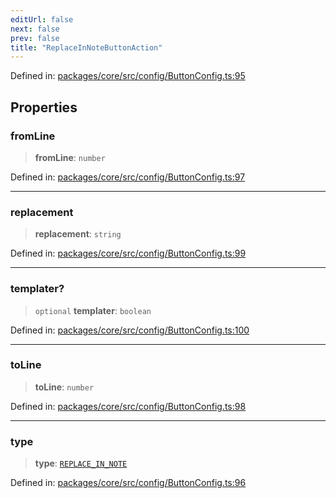 ```yaml
---
editUrl: false
next: false
prev: false
title: "ReplaceInNoteButtonAction"
---
```


Defined in: [packages/core/src/config/ButtonConfig.ts:95](https://github.com/mProjectsCode/obsidian-meta-bind-plugin/blob/43804cae2c305431d6768245a6348f2ee7f14fca/packages/core/src/config/ButtonConfig.ts#L95)

## Properties

### fromLine

> **fromLine**: `number`

Defined in: [packages/core/src/config/ButtonConfig.ts:97](https://github.com/mProjectsCode/obsidian-meta-bind-plugin/blob/43804cae2c305431d6768245a6348f2ee7f14fca/packages/core/src/config/ButtonConfig.ts#L97)

***

### replacement

> **replacement**: `string`

Defined in: [packages/core/src/config/ButtonConfig.ts:99](https://github.com/mProjectsCode/obsidian-meta-bind-plugin/blob/43804cae2c305431d6768245a6348f2ee7f14fca/packages/core/src/config/ButtonConfig.ts#L99)

***

### templater?

> `optional` **templater**: `boolean`

Defined in: [packages/core/src/config/ButtonConfig.ts:100](https://github.com/mProjectsCode/obsidian-meta-bind-plugin/blob/43804cae2c305431d6768245a6348f2ee7f14fca/packages/core/src/config/ButtonConfig.ts#L100)

***

### toLine

> **toLine**: `number`

Defined in: [packages/core/src/config/ButtonConfig.ts:98](https://github.com/mProjectsCode/obsidian-meta-bind-plugin/blob/43804cae2c305431d6768245a6348f2ee7f14fca/packages/core/src/config/ButtonConfig.ts#L98)

***

### type

> **type**: [`REPLACE_IN_NOTE`](/obsidian-meta-bind-plugin-docs/api/enumerations/buttonactiontype/#replace_in_note)

Defined in: [packages/core/src/config/ButtonConfig.ts:96](https://github.com/mProjectsCode/obsidian-meta-bind-plugin/blob/43804cae2c305431d6768245a6348f2ee7f14fca/packages/core/src/config/ButtonConfig.ts#L96)
